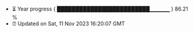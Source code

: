 - ⏳ Year progress { █████████████████████████▁▁▁▁▁ } 86.21 %
- ⏰ Updated on Sat, 11 Nov 2023 16:20:07 GMT

